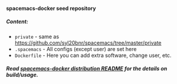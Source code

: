 #### spacemacs-docker seed repository

##### Content:
  - `private` - same as https://github.com/syl20bnr/spacemacs/tree/master/private
  - `.spacemacs` - All configs (except user) are set here
  - `Dockerfile` - Here you can add extra software, change user, etc.

##### Read [spacemacs-docker distribution README](https://github.com/syl20bnr/spacemacs/blob/develop/layers/%2Bdistributions/spacemacs-docker/README.org) for the details on build/usage.
